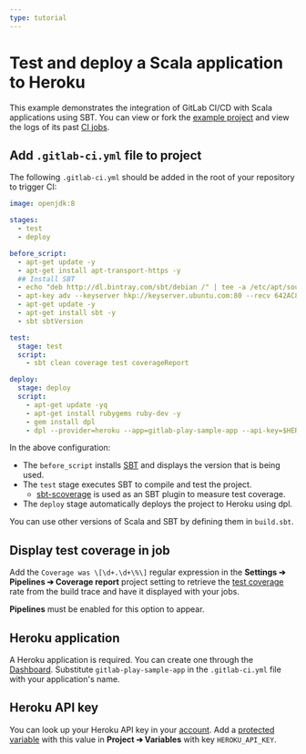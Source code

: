 ```yaml
---
type: tutorial
---
```


# Test and deploy a Scala application to Heroku

This example demonstrates the integration of GitLab CI/CD with Scala
applications using SBT. You can view or fork the [example project](https://gitlab.com/gitlab-examples/scala-sbt)
and view the logs of its past [CI jobs](https://gitlab.com/gitlab-examples/scala-sbt/-/jobs?scope=finished).

## Add `.gitlab-ci.yml` file to project

The following `.gitlab-ci.yml` should be added in the root of your
repository to trigger CI:

``` yaml
image: openjdk:8

stages:
  - test
  - deploy

before_script:
  - apt-get update -y
  - apt-get install apt-transport-https -y
  ## Install SBT
  - echo "deb http://dl.bintray.com/sbt/debian /" | tee -a /etc/apt/sources.list.d/sbt.list
  - apt-key adv --keyserver hkp://keyserver.ubuntu.com:80 --recv 642AC823
  - apt-get update -y
  - apt-get install sbt -y
  - sbt sbtVersion

test:
  stage: test
  script:
    - sbt clean coverage test coverageReport

deploy:
  stage: deploy
  script:
    - apt-get update -yq
    - apt-get install rubygems ruby-dev -y
    - gem install dpl
    - dpl --provider=heroku --app=gitlab-play-sample-app --api-key=$HEROKU_API_KEY
```

In the above configuration:

- The `before_script` installs [SBT](https://www.scala-sbt.org/) and
  displays the version that is being used.
- The `test` stage executes SBT to compile and test the project.
  - [sbt-scoverage](https://github.com/scoverage/sbt-scoverage) is used as an SBT
    plugin to measure test coverage.
- The `deploy` stage automatically deploys the project to Heroku using dpl.

You can use other versions of Scala and SBT by defining them in
`build.sbt`.

## Display test coverage in job

Add the `Coverage was \[\d+.\d+\%\]` regular expression in the
**Settings ➔ Pipelines ➔ Coverage report** project setting to
retrieve the [test coverage](../pipelines/settings.md#test-coverage-report-badge)
rate from the build trace and have it displayed with your jobs.

**Pipelines** must be enabled for this option to appear.

## Heroku application

A Heroku application is required. You can create one through the
[Dashboard](https://dashboard.heroku.com/). Substitute `gitlab-play-sample-app`
in the `.gitlab-ci.yml` file with your application's name.

## Heroku API key

You can look up your Heroku API key in your
[account](https://dashboard.heroku.com/account). Add a [protected variable](../variables/README.md#protected-environment-variables) with
this value in **Project ➔ Variables** with key `HEROKU_API_KEY`.

